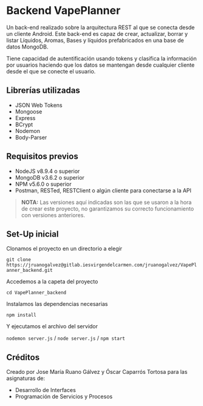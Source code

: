 # Backend VapePlanner

Un back-end realizado sobre la arquitectura REST al que se conecta desde un cliente Android. Este back-end es capaz de crear, actualizar, borrar y listar Líquidos, Aromas, Bases y líquidos prefabricados en una base de datos MongoDB.

Tiene capacidad de autentificación usando tokens y clasifica la información por usuarios haciendo que los datos se mantengan desde cualquier cliente desde el que se conecte el usuario.

## Librerías utilizadas

- JSON Web Tokens
- Mongoose
- Express
- BCrypt
- Nodemon
- Body-Parser

## Requisitos previos

- NodeJS v8.9.4 o superior
- MongoDB v3.6.2 o superior
- NPM v5.6.0 o superior
- Postman, RESTed, RESTClient o algún cliente para conectarse a la API

> **NOTA:** Las versiones aquí indicadas son las que se usaron a la hora de crear este proyecto, no garantizamos su correcto funcionamiento con versiones anteriores.

## Set-Up inicial

Clonamos el proyecto en un directorio a elegir

`git clone https://jruanogalvez@gitlab.iesvirgendelcarmen.com/jruanogalvez/VapePlanner_backend.git`

Accedemos a la capeta del proyecto

`cd VapePlanner_backend`

Instalamos las dependencias necesarias

`npm install`

Y ejecutamos el archivo del servidor

`nodemon server.js` / `node server.js` / `npm start`

## Créditos

Creado por Jose María Ruano Gálvez y Óscar Caparrós Tortosa para las asignaturas de:

- Desarrollo de Interfaces
- Programación de Servicios y Procesos
